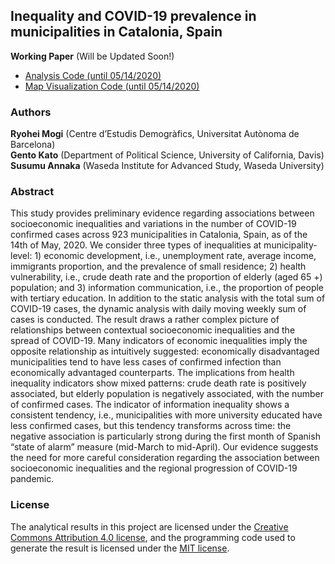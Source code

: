 ## Inequality and COVID-19 prevalence in municipalities in Catalonia, Spain

**Working Paper** (Will be Updated Soon!)

 * [Analysis Code (until 05/14/2020)](src/analysis_dailyreg_hurdle_cataluna_20200514.md)
 * [Map Visualization Code (until 05/14/2020)](src/analysis_map_visualization_cataluna_20200514.md)

### Authors

**Ryohei Mogi** (Centre d’Estudis Demogràfics, Universitat Autònoma de Barcelona) <br>
**Gento Kato** (Department of Political Science, University of California, Davis)
<br> 
**Susumu Annaka** (Waseda Institute for Advanced Study, Waseda University)

### Abstract

This study provides preliminary evidence regarding associations between socioeconomic inequalities and variations in the number of COVID-19 confirmed cases across 923 municipalities in Catalonia, Spain, as of the 14th of May, 2020. We consider three types of inequalities at municipality-level: 1) economic development, i.e., unemployment rate, average income, immigrants proportion, and the prevalence of small residence; 2) health vulnerability, i.e., crude death rate and the proportion of elderly (aged 65 +) population; and 3) information communication, i.e., the proportion of people with tertiary education. In addition to the static analysis with the total sum of COVID-19 cases, the dynamic analysis with daily moving weekly sum of cases is conducted. The result draws a rather complex picture of relationships between contextual socioeconomic inequalities and the spread of COVID-19. Many indicators of economic inequalities imply the opposite relationship as intuitively suggested: economically disadvantaged municipalities tend to have less cases of confirmed infection than economically advantaged counterparts. The implications from health inequality indicators show mixed patterns: crude death rate is positively associated, but elderly population is negatively associated, with the number of confirmed cases. The indicator of information inequality shows a consistent tendency, i.e., municipalities with more university educated have less confirmed cases, but this tendency transforms across time: the negative association is particularly strong during the first month of Spanish “state of alarm” measure (mid-March to mid-April). Our evidence suggests the need for more careful consideration regarding the association between socioeconomic inequalities and the regional progression of COVID-19 pandemic.

### License

The analytical results in this project are licensed under the [Creative Commons Attribution 4.0 license](https://choosealicense.com/licenses/cc-by-4.0/), and the programming code used to generate the result is licensed under the [MIT license](https://choosealicense.com/licenses/mit/).

